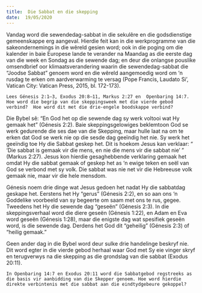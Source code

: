```yaml
---
title:  Die Sabbat en die skepping
date:  19/05/2020
---
```


Vandag word die sewendedag-sabbat in die sekulêre en die godsdienstige gemeenskappe erg aangeval.  Hierdie feit kan in die werkprogramme van die sakeondernemings in die wêreld gesien word; ook in die poging om die kalender in baie Europese lande te verander na Maandag as die eerste dag van die week en Sondag as die sewende dag;  en deur die onlangse pouslike omsendbrief oor klimaatsverandering waarin die sewendedag-sabbat die “Joodse Sabbat” genoem word en die wêreld aangemoedig word om ‘n rusdag te erken om aardverwarming te versag (Pope Francis, Laudato Si’, Vatican City: Vatican Press, 2015, bl. 172-173).

`Lees Génesis 2:1–3, Exodus 20:8–11, Markus 2:27 en  Openbaring 14:7. Hoe word die begrip van die skeppingsweek met die vierde gebod verbind?  Hoe word dit met die drie-engele boodskappe verbind?`

Die Bybel sê: “En God het op die sewende dag sy werk voltooi wat Hy gemaak het” (Génesis 2:2).  Baie skeppingsgelowiges beklemtoon God se werk gedurende die ses dae van die Skepping, maar hulle laat na om te erken dat God se werk nie op die sesde dag geeïndig het nie. Sy werk het geeïndig toe Hy die Sabbat geskep het.  Dit is hoekom Jesus kan verklaar: “ ‘Die sabbat is gemaak vir die mens, en nie die mens vir die sabbat nie’ ” (Markus 2:27).  Jesus kon hierdie gesaghebbende verklaring gemaak het omdat Hy die sabbat gemaak of geskep het as ‘n ewige teken en seël van God se verbond met sy volk.  Die sabbat was nie net vir die Hebreeuse volk gemaak nie, maar vir die hele mensdom.

Génesis noem drie dinge wat Jesus gedoen het nadat Hy die sabbatdag geskape het. Eerstens het Hy “gerus” (Génesis 2:2), en so aan ons ‘n Goddelike voorbeeld van sy begeerte om saam met ons te rus, gegee. Tweedens het Hy die sewende dag “geseën” (Génesis 2:3). In die skeppingsverhaal word die diere geseën (Génesis 1:22), en Adam en Eva word geseën (Génesis 1:28), maar die enigste dag wat spesifiek geseën word, is die sewende dag. Derdens het God dit “geheilig” (Génesis 2:3) of “heilig gemaak.”

Geen ander dag in die Bybel word deur sulke drie handelinge beskryf nie.  Dit word egter in die vierde gebod herhaal waar God met Sy eie vinger skryf en terugverwys na die skepping as die grondslag van die sabbat (Exodus 20:11).

`In Openbaring 14:7 en Exodus 20:11 word die Sabbatgebod regstreeks as die basis vir aanbidding van die Skepper genoem. Hoe word hierdie direkte verbintenis met die sabbat aan die eindtydgebeure gekoppel?`